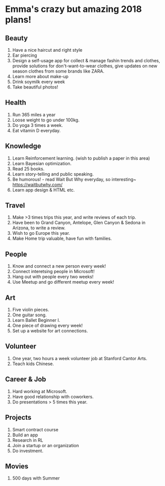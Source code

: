 # Emma's crazy but amazing 2018 plans!

## Beauty
1. Have a nice haircut and right style
2. Ear piercing
3. Design a self-usage app for collect & manage fashin trends and clothes, provide solutions for don't-want-to-wear clothes, give updates on new season clothes from some brands like ZARA.
4. Learn more about make-up
5. Drink soymilk every week
6. Take beautiful photos!

## Health
1. Run 365 miles a year
2. Loose weight to go under 100kg.
3. Do yoga 3 times a week.
4. Eat vitamin D everyday.

## Knowledge
1. Learn Reinforcement learning. (wish to publish a paper in this area)
2. Learn Bayesian optimization.
3. Read 25 books.
4. Learn story-telling and public speaking.
5. Be humorous! - read Wait But Why everyday, so interesting~ https://waitbutwhy.com/
6. Learn app design & HTML etc.

## Travel
1. Make >3 times trips this year, and write reviews of each trip.
2. Have been to Grand Canyon, Antelope, Glen Canyon & Sedona in Arizona, to write a review.
3. Wish to go Europe this year.
4. Make Home trip valuable, have fun with families.

## People
1. Know and connect a new person every week!
2. Connect interetsing people in Microsoft!
3. Hang out with people every two weeks!
4. Use Meetup and go different meetup every week!

## Art
1. Five violin pieces.
2. One guitar song.
3. Learn Ballet Beginner I.
4. One piece of drawing every week!
5. Set up a website for art connections.

## Volunteer
1. One year, two hours a week volunteer job at Stanford Cantor Arts.
2. Teach kids Chinese.

## Career & Job
1. Hard working at Microsoft.
2. Have good relationship with coworkers.
3. Do presentations > 5 times this year.

## Projects
1. Smart contract course
2. Build an app
3. Research in RL
4. Join a startup or an organization
5. Do investment.

## Movies
1. 500 days with Summer




